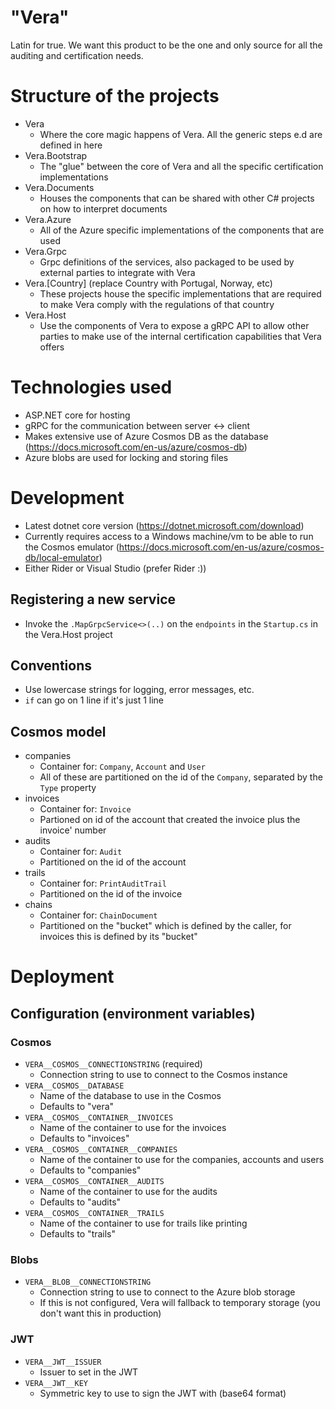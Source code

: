 # "Vera"
Latin for true. We want this product to be the one and only source for all the auditing and certification needs.

# Structure of the projects
- Vera
  - Where the core magic happens of Vera. All the generic steps e.d are defined in here
- Vera.Bootstrap
  - The "glue" between the core of Vera and all the specific certification implementations
- Vera.Documents
  - Houses the components that can be shared with other C# projects on how to interpret documents
- Vera.Azure
  - All of the Azure specific implementations of the components that are used
- Vera.Grpc
  - Grpc definitions of the services, also packaged to be used by external parties to integrate with Vera
- Vera.[Country] (replace Country with Portugal, Norway, etc)
  - These projects house the specific implementations that are required to make Vera comply with
    the regulations of that country
- Vera.Host
  - Use the components of Vera to expose a gRPC API to allow other parties to make use of the
    internal certification capabilities that Vera offers

# Technologies used
- ASP.NET core for hosting
- gRPC for the communication between server <-> client
- Makes extensive use of Azure Cosmos DB as the database (https://docs.microsoft.com/en-us/azure/cosmos-db)
- Azure blobs are used for locking and storing files

# Development
- Latest dotnet core version (https://dotnet.microsoft.com/download)
- Currently requires access to a Windows machine/vm to be able to run the Cosmos emulator (https://docs.microsoft.com/en-us/azure/cosmos-db/local-emulator)
- Either Rider or Visual Studio (prefer Rider :))

## Registering a new service
- Invoke the `.MapGrpcService<>(..)` on the `endpoints` in the `Startup.cs` in the Vera.Host project

## Conventions
- Use lowercase strings for logging, error messages, etc.
- `if` can go on 1 line if it's just 1 line

## Cosmos model
- companies
  - Container for: `Company`, `Account` and `User`
  - All of these are partitioned on the id of the `Company`, separated by the `Type` property
- invoices
  - Container for: `Invoice`
  - Partioned on id of the account that created the invoice plus the invoice' number
- audits
  - Container for: `Audit`
  - Partitioned on the id of the account
- trails
  - Container for: `PrintAuditTrail`
  - Partitioned on the id of the invoice
- chains
  - Container for: `ChainDocument`
  - Partitioned on the "bucket" which is defined by the caller, for invoices this is defined by its "bucket"

# Deployment

## Configuration (environment variables)

### Cosmos
- `VERA__COSMOS__CONNECTIONSTRING` (required)
  - Connection string to use to connect to the Cosmos instance
- `VERA__COSMOS__DATABASE`
  - Name of the database to use in the Cosmos
  - Defaults to "vera"
- `VERA__COSMOS__CONTAINER__INVOICES`
  - Name of the container to use for the invoices
  - Defaults to "invoices"
- `VERA__COSMOS__CONTAINER__COMPANIES`
  - Name of the container to use for the companies, accounts and users
  - Defaults to "companies"
- `VERA__COSMOS__CONTAINER__AUDITS`
  - Name of the container to use for the audits
  - Defaults to "audits"
- `VERA__COSMOS__CONTAINER__TRAILS`
  - Name of the container to use for trails like printing
  - Defaults to "trails"

### Blobs
- `VERA__BLOB__CONNECTIONSTRING`
  - Connection string to use to connect to the Azure blob storage
  - If this is not configured, Vera will fallback to temporary storage (you don't want this in production)

### JWT
- `VERA__JWT__ISSUER`
  - Issuer to set in the JWT
- `VERA__JWT__KEY`
  - Symmetric key to use to sign the JWT with (base64 format)